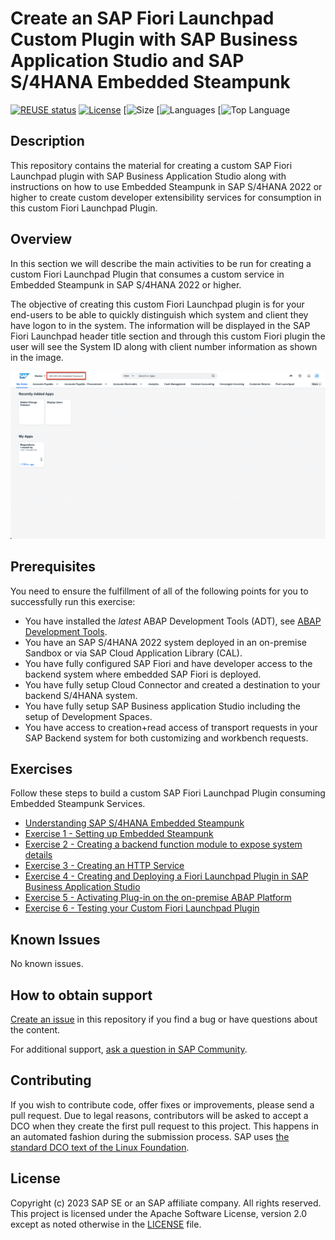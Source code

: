 <!--
SPDX-FileCopyrightText: 2023 Jorge Baltazar <jorge.baltazar@sap.com>

SPDX-License-Identifier: Apache-2.0
-->

# Create an SAP Fiori Launchpad Custom Plugin with SAP Business Application Studio and SAP S/4HANA Embedded Steampunk
[![REUSE status](https://api.reuse.software/badge/github.com/SAP-samples/fiori-custom-plugin-abap)](https://api.reuse.software/info/github.com/SAP-samples/fiori-custom-plugin-abap)
[![License](https://img.shields.io/badge/License-Apache%202.0-blue.svg)](https://opensource.org/licenses/Apache-2.0)
[![Size](https://img.shields.io/github/languages/code-size/SAP-samples/fiori-custom-plugin-abap)
[![Languages](https://img.shields.io/github/languages/count/SAP-samples/fiori-custom-plugin-abap)
[![Top Language](https://img.shields.io/github/languages/top/SAP-samples/fiori-custom-plugin-abap)

## Description

This repository contains the material for creating a custom SAP Fiori Launchpad plugin with SAP Business Application Studio along with instructions on how to use Embedded Steampunk in SAP S/4HANA 2022 or higher to create custom developer extensibility services for consumption in this custom Fiori Launchpad Plugin.  

## Overview

In this section we will describe the main activities to be run for creating a custom Fiori Launchpad Plugin that consumes a custom service in Embedded Steampunk in SAP S/4HANA 2022 or higher.

The objective of creating this custom Fiori Launchpad plugin is for your end-users to be able to quickly distinguish which system and client they have logon to in the system. The information will be displayed in the SAP Fiori Launchpad header title section and through this custom Fiori plugin the user will see the System ID along with client number information as shown in the image.

![Plugin Overview](images/overview.png)

## Prerequisites

You need to ensure the fulfillment of all of the following points for you to successfully run this exercise:

* You have installed the _latest_ ABAP Development Tools (ADT), see [ABAP Development Tools](https://tools.hana.ondemand.com/#abap).
* You have an SAP S/4HANA 2022 system deployed in an on-premise Sandbox or via SAP Cloud Application Library (CAL).
* You have fully configured SAP Fiori and have developer access to the backend system where embedded SAP Fiori is deployed.
* You have fully setup Cloud Connector and created a destination to your backend S/4HANA system.
* You have fully setup SAP Business application Studio including the setup of Development Spaces.
* You have access to creation+read access of transport requests in your SAP Backend system for both customizing and workbench requests.

## Exercises

Follow these steps to build a custom SAP Fiori Launchpad Plugin consuming Embedded Steampunk Services.
- [Understanding SAP S/4HANA Embedded Steampunk](exercises/ex_0/)
- [Exercise 1 - Setting up Embedded Steampunk](exercises/ex_1/)
- [Exercise 2 - Creating a backend function module to expose system details](exercises/ex_2/)
- [Exercise 3 - Creating an HTTP Service](exercises/ex_3/)
- [Exercise 4 - Creating and Deploying a Fiori Launchpad Plugin in SAP Business Application Studio](exercises/ex_4/)
- [Exercise 5 - Activating Plug-in on the on-premise ABAP Platform](exercises/ex_5/)
- [Exercise 6 - Testing your Custom Fiori Launchpad Plugin](exercises/ex_6/)

## Known Issues
No known issues.

## How to obtain support
[Create an issue](https://github.com/SAP-samples/<repository-name>/issues) in this repository if you find a bug or have questions about the content.

For additional support, [ask a question in SAP Community](https://answers.sap.com/questions/ask.html).

## Contributing
If you wish to contribute code, offer fixes or improvements, please send a pull request. Due to legal reasons, contributors will be asked to accept a DCO when they create the first pull request to this project. This happens in an automated fashion during the submission process. SAP uses [the standard DCO text of the Linux Foundation](https://developercertificate.org/).

## License
Copyright (c) 2023 SAP SE or an SAP affiliate company. All rights reserved. This project is licensed under the Apache Software License, version 2.0 except as noted otherwise in the [LICENSE](LICENSE) file.
